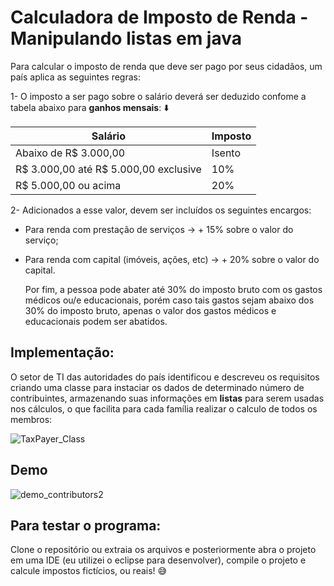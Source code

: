 # Calculadora de Imposto de Renda - Manipulando listas em java

Para calcular o imposto de renda que deve ser pago por seus cidadãos, um país aplica as seguintes regras:

1- O imposto a ser pago sobre o salário deverá ser deduzido confome a tabela abaixo para **ganhos mensais**:  :arrow_down:

**Salário**           | **Imposto**      
-----------------------|-----------------
Abaixo de R$ 3.000,00  |Isento
R$ 3.000,00 até R$ 5.000,00 exclusive | 10%
R$ 5.000,00 ou acima| 20%

2- Adicionados a esse valor, devem ser incluídos os seguintes encargos:

* Para renda com prestação de serviços -> + 15% sobre o valor do serviço;
* Para renda com capital (imóveis, ações, etc) -> + 20% sobre o valor do capital.

  Por fim, a pessoa pode abater até 30% do imposto bruto com os gastos médicos ou/e educacionais, porém caso tais gastos sejam abaixo dos 30% do imposto bruto, apenas o valor dos gastos médicos e educacionais podem ser abatidos.

## Implementação:

O setor de TI das autoridades do país identificou e descreveu os requisitos criando uma classe para instaciar os dados de determinado número de contribuintes, armazenando suas informações em **listas** para serem usadas nos cálculos, o que facilita para cada família realizar o calculo de todos os membros:

![TaxPayer_Class](https://github.com/Lucimararocha872/Calculadora_De_Aumento_salarial/assets/96544129/c1f0586b-d98b-455e-ad02-e6be9bfa81d7)


## Demo


![demo_contributors2](https://github.com/Lucimararocha872/Calculadora_Imposto_de_Renda/assets/96544129/13ada054-74a2-4c92-a5dd-1f3db169f1b5)

## Para testar o programa:
Clone o repositório ou extraia os arquivos e posteriormente abra o projeto em uma IDE (eu utilizei o eclipse para desenvolver), compile o projeto e calcule impostos fictícios, ou reais!  :sweat_smile:
